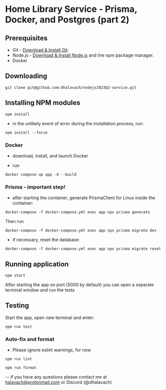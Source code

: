 # Home Library Service - Prisma, Docker, and Postgres (part 2)

## Prerequisites

- Git - [Download & Install Git](https://git-scm.com/downloads).
- Node.js - [Download & Install Node.js](https://nodejs.org/en/download/) and the npm package manager.
- Docker

## Downloading

```
git clone git@github.com:dhalavach/nodejs2023Q2-service.git
```

## Installing NPM modules

```
npm install
```

- in the unlikely event of error during the installation process, run:

```
npm install --force
```

### Docker

- download, install, and launch Docker

- run

```
docker compose up app -d --build

```

### Prisma - important step!

- after starting the container, generate PrismaClient for Linux inside the container:

```
docker-compose -f docker-compose.yml exec app npx prisma generate
```
Then run

```
docker-compose -f docker-compose.yml exec app npx prisma migrate dev

```

- if necessary, reset the database:

```
docker-compose -f docker-compose.yml exec app npx prisma migrate reset

```

## Running application

```
npm start
```

After starting the app on port (5000 by default) you can open a separate terminal window and run the tests

## Testing

Start the app, open new terminal and enter:

```
npm run test
```

### Auto-fix and format

- Please ignore eslint warnings, for now

```
npm run lint
```

```
npm run format
```

-- if you have any questions please contact me at halavach@protonmail.com or Discord (@dhalavach)

